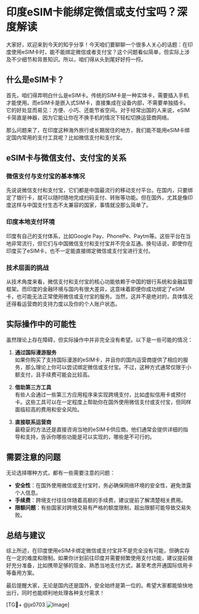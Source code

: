 # 印度eSIM卡能绑定微信或支付宝吗？深度解读

大家好，欢迎来到今天的知乎分享！今天咱们要聊聊一个很多人关心的话题：在印度使用eSIM卡时，能不能绑定微信或者支付宝？这个问题看似简单，但实际上涉及不少细节和背景知识。所以，咱们得从头到尾好好捋一捋。

## 什么是eSIM卡？

首先，咱们得弄明白什么是eSIM卡。传统的SIM卡是一种实体卡，需要插入手机才能使用。而eSIM卡是嵌入式SIM卡，直接集成在设备内部，不需要单独插卡。它的好处显而易见：方便、小巧、还能节省空间。对于经常出国的人来说，eSIM卡简直是神器，因为它能让你在不换手机的情况下轻松切换运营商网络。

那么问题来了，在印度这种海外旅行或长期居住的地方，我们能不能用eSIM卡绑定国内常用的支付工具呢？比如微信支付和支付宝。

## eSIM卡与微信支付、支付宝的关系

### 微信支付与支付宝的基本情况

先说说微信支付和支付宝，它们都是中国最流行的移动支付平台。在国内，只要绑定了银行卡，就可以随时随地完成扫码支付、转账等功能。但在国外，尤其是像印度这样与中国支付生态不太兼容的国家，事情就没那么简单了。

### 印度本地支付环境

印度有自己的支付体系，比如Google Pay、PhonePe、Paytm等。这些平台在当地非常流行，但它们与中国微信支付和支付宝并不完全互通。换句话说，即使你在印度买了eSIM卡，也不一定能直接绑定微信或支付宝进行支付。

### 技术层面的挑战

从技术角度来看，微信支付和支付宝的核心功能依赖于中国的银行系统和金融监管框架。而印度的金融环境与国内有很大差异，这意味着即便你成功绑定了eSIM卡，也可能无法正常使用微信或支付宝的服务。当然，这并不是绝对的，具体情况还得看运营商的支持力度以及你的个人账户状态。

## 实际操作中的可能性

虽然理论上存在障碍，但实际操作中并非完全没有希望。以下是一些可能的情况：

1. **通过国际漫游服务**  
   如果你购买了支持国际漫游的eSIM卡，并且你的国内运营商提供了相应的服务，那么理论上你可以尝试绑定微信或支付宝。不过，这种方式通常仅限于小额支付，且手续费可能会比较高。

2. **借助第三方工具**  
   有些人会通过一些第三方应用程序来实现跨境支付，比如虚拟信用卡或预付卡。这些工具可以在一定程度上帮助你在国外使用微信支付或支付宝，但同样面临较高的费用和安全风险。

3. **直接联系运营商**  
   最稳妥的方法还是直接咨询当地的eSIM卡供应商。他们通常会提供详细的指导和支持，告诉你哪些功能是可以实现的，哪些是不可行的。

## 需要注意的问题

无论选择哪种方式，都有一些需要注意的问题：

- **安全性**：在国外使用微信或支付宝时，务必确保网络环境的安全性，避免泄露个人信息。
- **手续费**：跨境支付往往伴随着高额的手续费，建议提前了解清楚相关费用。
- **限额问题**：有些国家对跨境交易有严格的额度限制，超出限额可能导致交易失败。

## 总结与建议

综上所述，在印度使用eSIM卡绑定微信或支付宝并不是完全没有可能，但确实存在一定的难度和限制。如果你计划前往印度并需要频繁使用支付功能，建议提前做好充分准备，比如携带足够的现金、熟悉当地支付方式，甚至考虑开通国际信用卡等备用方案。

最后提醒大家，无论是国内还是国外，安全始终是第一位的。希望大家都能愉快地出行，同时也能顺利地处理各种支付需求！

[TG💪+ @jx0703 ![Image](https://github.com/user-attachments/assets/dbca1d08-cadb-493c-b0ec-ad6f7a83f270)]